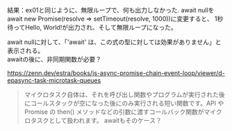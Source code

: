 結果：ex01と同じように、無限ループで、何も出力しなかった. 
await nullをawait new Promise(resolve => setTimeout(resolve, 1000))に変更すると、
1秒待ってHello, World!が出力され、そして無限ループになった。

await nullに対して、「'await' は、この式の型に対しては効果がありません」と表示される。\
awaitの後に、非同期関数が必要？

https://zenn.dev/estra/books/js-async-promise-chain-event-loop/viewer/d-epasync-task-microtask-queues
> マイクロタスク自体は、それを呼び出し関数やプログラムが実行された後にコールスタックが空になった後にのみ実行される短い関数です。API や Promise の then() メソッドなどの引数に渡すコールバック関数がマイクロタスクとして扱われます。
awaitもそのケース？


